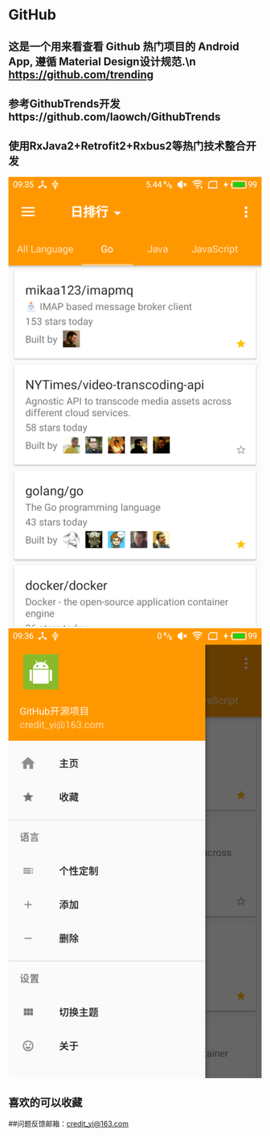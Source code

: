 # GitHub
## 这是一个用来看查看 Github 热门项目的 Android App, 遵循 Material Design设计规范.\n https://github.com/trending
## 参考GithubTrends开发https://github.com/laowch/GithubTrends
## 使用RxJava2+Retrofit2+Rxbus2等热门技术整合开发

 ![image](https://github.com/credit03/GitHub/blob/master/screenshot/1.png)
 ![image](https://github.com/credit03/GitHub/blob/master/screenshot/2.png)
 
 ## 喜欢的可以收藏
 
 ##问题反馈邮箱：credit_yi@163.com
